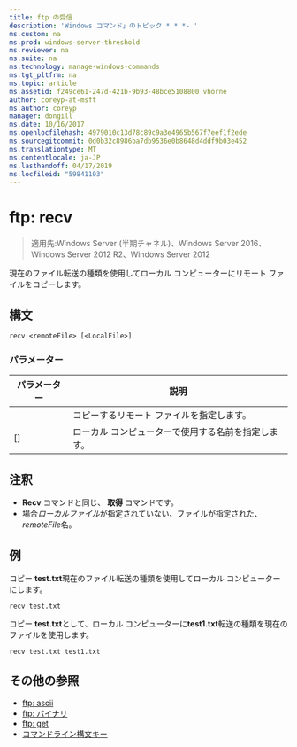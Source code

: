 ```yaml
---
title: ftp の受信
description: 'Windows コマンド」のトピック * * *- '
ms.custom: na
ms.prod: windows-server-threshold
ms.reviewer: na
ms.suite: na
ms.technology: manage-windows-commands
ms.tgt_pltfrm: na
ms.topic: article
ms.assetid: f249ce61-247d-421b-9b93-48bce5108800 vhorne
author: coreyp-at-msft
ms.author: coreyp
manager: dongill
ms.date: 10/16/2017
ms.openlocfilehash: 4979010c13d78c89c9a3e4965b567f7eef1f2ede
ms.sourcegitcommit: 0d0b32c8986ba7db9536e0b8648d4ddf9b03e452
ms.translationtype: MT
ms.contentlocale: ja-JP
ms.lasthandoff: 04/17/2019
ms.locfileid: "59841103"
---
```

# <a name="ftp-recv"></a>ftp: recv

>適用先:Windows Server (半期チャネル)、Windows Server 2016、Windows Server 2012 R2、Windows Server 2012

現在のファイル転送の種類を使用してローカル コンピューターにリモート ファイルをコピーします。   
## <a name="syntax"></a>構文  
```  
recv <remoteFile> [<LocalFile>]  
```  
### <a name="parameters"></a>パラメーター  
|パラメーター|説明|  
|-------|--------|  
|<remoteFile>|コピーするリモート ファイルを指定します。|  
|[<LocalFile>]|ローカル コンピューターで使用する名前を指定します。|  
## <a name="remarks"></a>注釈  
-   **Recv** コマンドと同じ、 **取得** コマンドです。  
-   場合*ローカルファイル*が指定されていない、ファイルが指定された、 *remoteFile*名。  
## <a name="BKMK_Examples"></a>例  
コピー **test.txt**現在のファイル転送の種類を使用してローカル コンピューターにします。  
```  
recv test.txt  
```  
コピー **test.txt**として、ローカル コンピューターに**test1.txt**転送の種類を現在のファイルを使用します。  
```  
recv test.txt test1.txt  
```  
## <a name="additional-references"></a>その他の参照  
-   [ftp: ascii](ftp-ascii.md)  
-   [ftp: バイナリ](ftp-binary.md)  
-   [ftp: get](ftp-get.md)  
-   [コマンドライン構文キー](command-line-syntax-key.md)  
